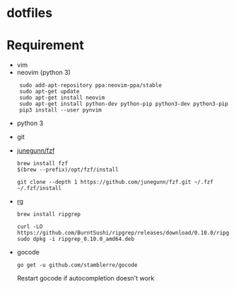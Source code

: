 # dotfiles

# Requirement
* vim
* neovim (python 3)
```
    sudo add-apt-repository ppa:neovim-ppa/stable
    sudo apt-get update
    sudo apt-get install neovim
    sudo apt-get install python-dev python-pip python3-dev python3-pip
    pip3 install --user pynvim
```

* python 3
* git
* [junegunn/fzf](https://github.com/junegunn/fzf)
    ```
    brew install fzf
    $(brew --prefix)/opt/fzf/install
    ```

    ```
    git clone --depth 1 https://github.com/junegunn/fzf.git ~/.fzf
    ~/.fzf/install
    ```
* [rg](https://github.com/BurntSushi/ripgrep)
    ```
    brew install ripgrep
    ```

    ```
    curl -LO https://github.com/BurntSushi/ripgrep/releases/download/0.10.0/ripgrep_0.10.0_amd64.deb
    sudo dpkg -i ripgrep_0.10.0_amd64.deb
    ```

* gocode
    ```
    go get -u github.com/stamblerre/gocode
    ```
  Restart gocode if autocompletion doesn't work
